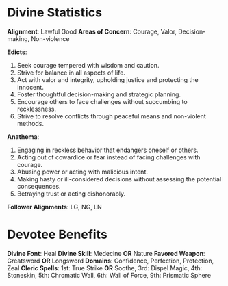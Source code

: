 # Divine Statistics
**Alignment**: Lawful Good
**Areas of Concern**: Courage, Valor, Decision-making, Non-violence

**Edicts**:

1.  Seek courage tempered with wisdom and caution.
2.  Strive for balance in all aspects of life.
3.  Act with valor and integrity, upholding justice and protecting the innocent.
4.  Foster thoughtful decision-making and strategic planning.
5.  Encourage others to face challenges without succumbing to recklessness.
6.  Strive to resolve conflicts through peaceful means and non-violent methods.

**Anathema**:

1.  Engaging in reckless behavior that endangers oneself or others.
2.  Acting out of cowardice or fear instead of facing challenges with courage.
3.  Abusing power or acting with malicious intent.
4.  Making hasty or ill-considered decisions without assessing the potential consequences.
5.  Betraying trust or acting dishonorably.

**Follower Alignments**: LG, NG, LN

# Devotee Benefits

**Divine Font**: Heal
**Divine Skill**: Medecine **OR** Nature
**Favored Weapon**: Greatsword **OR** Longsword
**Domains**: Confidence, Perfection, Protection, Zeal
**Cleric Spells**: 1st: True Strike **OR** Soothe, 3rd: Dispel Magic, 4th: Stoneskin, 5th: Chromatic Wall, 6th: Wall of Force, 9th: Prismatic Sphere




